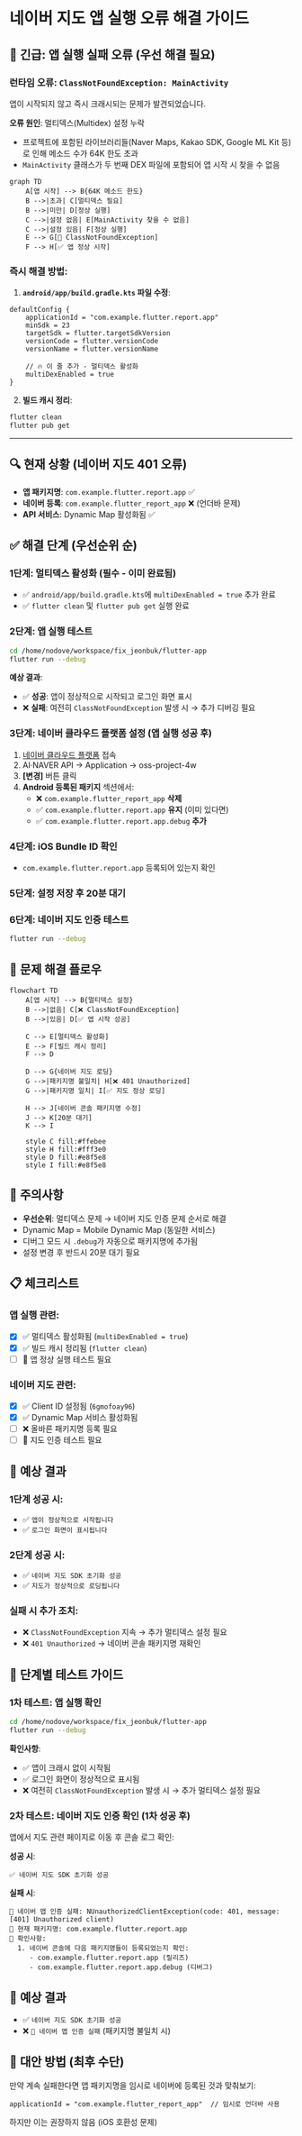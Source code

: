 # 네이버 지도 앱 실행 오류 해결 가이드

## 🚨 **긴급: 앱 실행 실패 오류 (우선 해결 필요)**

### **런타임 오류**: `ClassNotFoundException: MainActivity`
앱이 시작되지 않고 즉시 크래시되는 문제가 발견되었습니다.

**오류 원인**: 멀티덱스(Multidex) 설정 누락
- 프로젝트에 포함된 라이브러리들(Naver Maps, Kakao SDK, Google ML Kit 등)로 인해 메소드 수가 64K 한도 초과
- `MainActivity` 클래스가 두 번째 DEX 파일에 포함되어 앱 시작 시 찾을 수 없음

```mermaid
graph TD
    A[앱 시작] --> B{64K 메소드 한도}
    B -->|초과| C[멀티덱스 필요]
    B -->|미만| D[정상 실행]
    C -->|설정 없음| E[MainActivity 찾을 수 없음]
    C -->|설정 있음| F[정상 실행]
    E --> G[🚨 ClassNotFoundException]
    F --> H[✅ 앱 정상 시작]
```

### **즉시 해결 방법**:

1. **`android/app/build.gradle.kts` 파일 수정**:
```gradle-kotlin-dsl
defaultConfig {
    applicationId = "com.example.flutter.report.app"
    minSdk = 23
    targetSdk = flutter.targetSdkVersion
    versionCode = flutter.versionCode
    versionName = flutter.versionName
    
    // 🔥 이 줄 추가 - 멀티덱스 활성화
    multiDexEnabled = true
}
```

2. **빌드 캐시 정리**:
```bash
flutter clean
flutter pub get
```

---

## 🔍 현재 상황 (네이버 지도 401 오류)
- **앱 패키지명**: `com.example.flutter.report.app` ✅
- **네이버 등록**: `com.example.flutter_report_app` ❌ (언더바 문제)
- **API 서비스**: Dynamic Map 활성화됨 ✅

## ✅ 해결 단계 (우선순위 순)

### **1단계: 멀티덱스 활성화 (필수 - 이미 완료됨)**
- ✅ `android/app/build.gradle.kts`에 `multiDexEnabled = true` 추가 완료
- ✅ `flutter clean` 및 `flutter pub get` 실행 완료

### **2단계: 앱 실행 테스트**
```bash
cd /home/nodove/workspace/fix_jeonbuk/flutter-app
flutter run --debug
```

**예상 결과**:
- ✅ **성공**: 앱이 정상적으로 시작되고 로그인 화면 표시
- ❌ **실패**: 여전히 `ClassNotFoundException` 발생 시 → 추가 디버깅 필요

### **3단계: 네이버 클라우드 플랫폼 설정 (앱 실행 성공 후)**
1. [네이버 클라우드 플랫폼](https://console.ncloud.com/) 접속
2. AI·NAVER API → Application → oss-project-4w
3. **[변경]** 버튼 클릭
4. **Android 등록된 패키지** 섹션에서:
   - ❌ `com.example.flutter_report_app` **삭제**
   - ✅ `com.example.flutter.report.app` **유지** (이미 있다면)
   - ✅ `com.example.flutter.report.app.debug` **추가**

### **4단계: iOS Bundle ID 확인**
- `com.example.flutter.report.app` 등록되어 있는지 확인

### **5단계: 설정 저장 후 20분 대기**

### **6단계: 네이버 지도 인증 테스트**
```bash
flutter run --debug
```

## 🎯 문제 해결 플로우

```mermaid
flowchart TD
    A[앱 시작] --> B{멀티덱스 설정}
    B -->|없음| C[❌ ClassNotFoundException]
    B -->|있음| D[✅ 앱 시작 성공]
    
    C --> E[멀티덱스 활성화]
    E --> F[빌드 캐시 정리]
    F --> D
    
    D --> G{네이버 지도 로딩}
    G -->|패키지명 불일치| H[❌ 401 Unauthorized]
    G -->|패키지명 일치| I[✅ 지도 정상 로딩]
    
    H --> J[네이버 콘솔 패키지명 수정]
    J --> K[20분 대기]
    K --> I
    
    style C fill:#ffebee
    style H fill:#fff3e0
    style D fill:#e8f5e8
    style I fill:#e8f5e8
```

## 🚨 주의사항
- **우선순위**: 멀티덱스 문제 → 네이버 지도 인증 문제 순서로 해결
- Dynamic Map = Mobile Dynamic Map (동일한 서비스)
- 디버그 모드 시 `.debug`가 자동으로 패키지명에 추가됨
- 설정 변경 후 반드시 20분 대기 필요

## 📋 체크리스트

### **앱 실행 관련**:
- [x] ✅ 멀티덱스 활성화됨 (`multiDexEnabled = true`)
- [x] ✅ 빌드 캐시 정리됨 (`flutter clean`)
- [ ] 🧪 앱 정상 실행 테스트 필요

### **네이버 지도 관련**:
- [x] ✅ Client ID 설정됨 (`6gmofoay96`)
- [x] ✅ Dynamic Map 서비스 활성화됨
- [ ] ❌ 올바른 패키지명 등록 필요
- [ ] 🧪 지도 인증 테스트 필요

## 📱 예상 결과
### **1단계 성공 시**:
- ✅ `앱이 정상적으로 시작됩니다`
- ✅ `로그인 화면이 표시됩니다`

### **2단계 성공 시**:
- ✅ `네이버 지도 SDK 초기화 성공`
- ✅ `지도가 정상적으로 로딩됩니다`

### **실패 시 추가 조치**:
- ❌ `ClassNotFoundException` 지속 → 추가 멀티덱스 설정 필요
- ❌ `401 Unauthorized` → 네이버 콘솔 패키지명 재확인

## 🧪 단계별 테스트 가이드

### **1차 테스트: 앱 실행 확인**
```bash
cd /home/nodove/workspace/fix_jeonbuk/flutter-app
flutter run --debug
```

**확인사항**:
- ✅ 앱이 크래시 없이 시작됨
- ✅ 로그인 화면이 정상적으로 표시됨
- ❌ 여전히 `ClassNotFoundException` 발생 시 → 추가 멀티덱스 설정 필요

### **2차 테스트: 네이버 지도 인증 확인** (1차 성공 후)
앱에서 지도 관련 페이지로 이동 후 콘솔 로그 확인:

**성공 시**:
```
✅ 네이버 지도 SDK 초기화 성공
```

**실패 시**:
```
🚨 네이버 맵 인증 실패: NUnauthorizedClientException(code: 401, message: [401] Unauthorized client)
📱 현재 패키지명: com.example.flutter.report.app
🔧 확인사항:
  1. 네이버 콘솔에 다음 패키지명들이 등록되었는지 확인:
     - com.example.flutter.report.app (릴리즈)
     - com.example.flutter.report.app.debug (디버그)
```

## 📱 예상 결과
- ✅ `네이버 지도 SDK 초기화 성공`
- ❌ `🚨 네이버 맵 인증 실패` (패키지명 불일치 시)

## 🔄 대안 방법 (최후 수단)
만약 계속 실패한다면 앱 패키지명을 임시로 네이버에 등록된 것과 맞춰보기:
```gradle-kotlin-dsl
applicationId = "com.example.flutter_report_app"  // 임시로 언더바 사용
```
하지만 이는 권장하지 않음 (iOS 호환성 문제)
